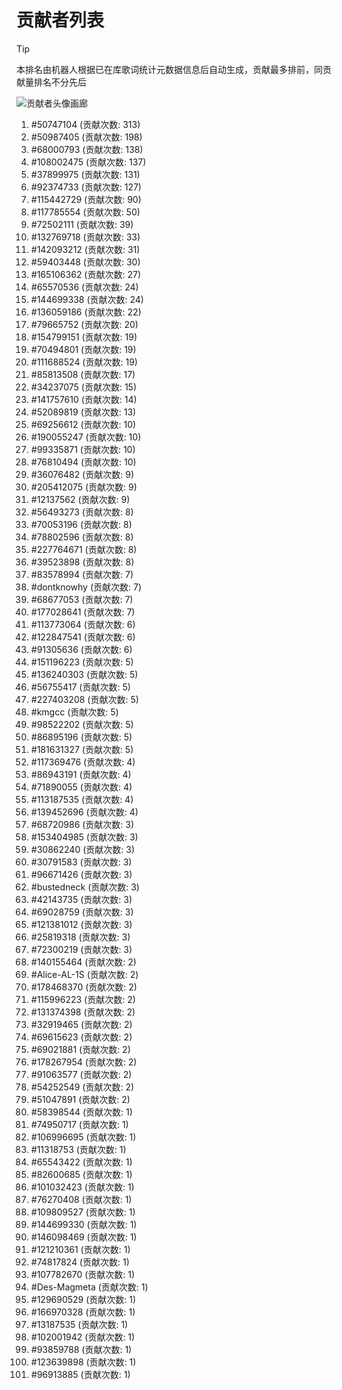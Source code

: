 # 贡献者列表

> [!TIP]
> 本排名由机器人根据已在库歌词统计元数据信息后自动生成，贡献最多排前，同贡献量排名不分先后

![贡献者头像画廊](./CONTRIBUTORS.svg)

1. #50747104 (贡献次数: 313)
2. #50987405 (贡献次数: 198)
3. #68000793 (贡献次数: 138)
4. #108002475 (贡献次数: 137)
5. #37899975 (贡献次数: 131)
6. #92374733 (贡献次数: 127)
7. #115442729 (贡献次数: 90)
8. #117785554 (贡献次数: 50)
9. #72502111 (贡献次数: 39)
10. #132769718 (贡献次数: 33)
11. #142093212 (贡献次数: 31)
12. #59403448 (贡献次数: 30)
13. #165106362 (贡献次数: 27)
14. #65570536 (贡献次数: 24)
15. #144699338 (贡献次数: 24)
16. #136059186 (贡献次数: 22)
17. #79665752 (贡献次数: 20)
18. #154799151 (贡献次数: 19)
19. #70494801 (贡献次数: 19)
20. #111688524 (贡献次数: 19)
21. #85813508 (贡献次数: 17)
22. #34237075 (贡献次数: 15)
23. #141757610 (贡献次数: 14)
24. #52089819 (贡献次数: 13)
25. #69256612 (贡献次数: 10)
26. #190055247 (贡献次数: 10)
27. #99335871 (贡献次数: 10)
28. #76810494 (贡献次数: 10)
29. #36076482 (贡献次数: 9)
30. #205412075 (贡献次数: 9)
31. #12137562 (贡献次数: 9)
32. #56493273 (贡献次数: 8)
33. #70053196 (贡献次数: 8)
34. #78802596 (贡献次数: 8)
35. #227764671 (贡献次数: 8)
36. #39523898 (贡献次数: 8)
37. #83578994 (贡献次数: 7)
38. #dontknowhy (贡献次数: 7)
39. #68677053 (贡献次数: 7)
40. #177028641 (贡献次数: 7)
41. #113773064 (贡献次数: 6)
42. #122847541 (贡献次数: 6)
43. #91305636 (贡献次数: 6)
44. #151196223 (贡献次数: 5)
45. #136240303 (贡献次数: 5)
46. #56755417 (贡献次数: 5)
47. #227403208 (贡献次数: 5)
48. #kmgcc (贡献次数: 5)
49. #98522202 (贡献次数: 5)
50. #86895196 (贡献次数: 5)
51. #181631327 (贡献次数: 5)
52. #117369476 (贡献次数: 4)
53. #86943191 (贡献次数: 4)
54. #71890055 (贡献次数: 4)
55. #113187535 (贡献次数: 4)
56. #139452696 (贡献次数: 4)
57. #68720986 (贡献次数: 3)
58. #153404985 (贡献次数: 3)
59. #30862240 (贡献次数: 3)
60. #30791583 (贡献次数: 3)
61. #96671426 (贡献次数: 3)
62. #bustedneck (贡献次数: 3)
63. #42143735 (贡献次数: 3)
64. #69028759 (贡献次数: 3)
65. #121381012 (贡献次数: 3)
66. #25819318 (贡献次数: 3)
67. #72300219 (贡献次数: 3)
68. #140155464 (贡献次数: 2)
69. #Alice-AL-1S (贡献次数: 2)
70. #178468370 (贡献次数: 2)
71. #115996223 (贡献次数: 2)
72. #131374398 (贡献次数: 2)
73. #32919465 (贡献次数: 2)
74. #69615623 (贡献次数: 2)
75. #69021881 (贡献次数: 2)
76. #178267954 (贡献次数: 2)
77. #91063577 (贡献次数: 2)
78. #54252549 (贡献次数: 2)
79. #51047891 (贡献次数: 2)
80. #58398544 (贡献次数: 1)
81. #74950717 (贡献次数: 1)
82. #106996695 (贡献次数: 1)
83. #11318753 (贡献次数: 1)
84. #65543422 (贡献次数: 1)
85. #82600685 (贡献次数: 1)
86. #101032423 (贡献次数: 1)
87. #76270408 (贡献次数: 1)
88. #109809527 (贡献次数: 1)
89. #144699330 (贡献次数: 1)
90. #146098469 (贡献次数: 1)
91. #121210361 (贡献次数: 1)
92. #74817824 (贡献次数: 1)
93. #107782670 (贡献次数: 1)
94. #Des-Magmeta (贡献次数: 1)
95. #129690529 (贡献次数: 1)
96. #166970328 (贡献次数: 1)
97. #13187535 (贡献次数: 1)
98. #102001942 (贡献次数: 1)
99. #93859788 (贡献次数: 1)
100. #123639898 (贡献次数: 1)
101. #96913885 (贡献次数: 1)
